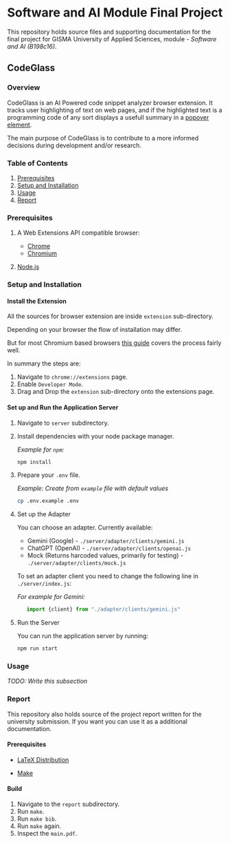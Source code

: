 # Software and AI Module Final Project

This repository holds source files and supporting documentation for the final
project for GISMA University of Applied Sciences, module - *Software and AI
(B198c16)*.

## CodeGlass

### Overview

CodeGlass is an AI Powered code snippet analyzer browser extension. It tracks
user highlighting of text on web pages, and if the highlighted text is a
programming code of any sort displays a usefull summary in a
[popover element](https://developer.mozilla.org/en-US/docs/Web/HTML/Global_attributes/popover).

The main purpose of CodeGlass is to contribute to a more informed decisions
during development and/or research.

### Table of Contents

1. [Prerequisites](#prerequisites)
2. [Setup and Installation](#setup-and-installation)
3. [Usage](#usage)
4. [Report](#report)

### Prerequisites

1. A Web Extensions API compatible browser:
   - [Chrome](https://www.google.com/intl/de/chrome/)
   - [Chromium](https://www.chromium.org/getting-involved/download-chromium/)

2. [Node.js](https://nodejs.org) 

### Setup and Installation

#### Install the Extension

All the sources for browser extension are inside `extension` sub-directory.

Depending on your browser the flow of installation may differ.

But for most Chromium based browsers [this guide](https://www.ssl2buy.com/wiki/how-to-manually-install-a-chrome-extension-in-2-ways)
covers the process fairly well.

In summary the steps are:

1. Navigate to `chrome://extensions` page.
2. Enable `Developer Mode`.
3. Drag and Drop the `extension` sub-directory onto the extensions page.

#### Set up and Run the Application Server

1. Navigate to `server` subdirectory.
2. Install dependencies with your node package manager.

   *Example for `npm`:*

   ```bash
   npm install
   ```
3. Prepare your `.env` file.

   *Example: Create from `example` file with default values*

   ```bash
   cp .env.example .env
   ```

4. Set up the Adapter

   You can choose an adapter. Currently available:
      - Gemini (Google) - `./server/adapter/clients/gemini.js`
      - ChatGPT (OpenAI) - `./server/adapter/clients/openai.js`
      - Mock (Returns harcoded values, primarily for testing) - `./server/adapter/clients/mock.js`

   To set an adapter client you need to change the following line in `./server/index.js`:

   *For example for Gemini:*
   ```javascript
      import {client} from "./adapter/clients/gemini.js"
   ```

5. Run the Server

   You can run the application server by running:

   ```bash
   npm run start
   ```

### Usage

*TODO: Write this subsection*

### Report

This repository also holds source of the project report written for the
university submission. If you want you can use it as a additional documentation.

#### Prerequisites

   - [LaTeX Distribution](https://tex.stackexchange.com/questions/239199/latex-distributions-what-are-their-main-differences)

   - [Make](https://www.gnu.org/software/make/)

#### Build

1. Navigate to the `report` subdirectory.
2. Run `make`.
3. Run `make bib`.
4. Run `make` again.
5. Inspect the `main.pdf`.
